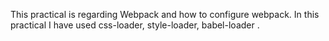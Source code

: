 This practical is regarding Webpack and how to configure webpack.
In this practical I have used css-loader,  style-loader, babel-loader .
